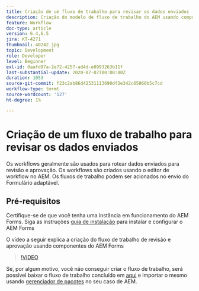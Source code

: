 ```yaml
---
title: Criação de um fluxo de trabalho para revisar os dados enviados
description: Criação do modelo de fluxo de trabalho do AEM usando componentes de fluxo de trabalho do AEM Forms para revisar dados enviados.
feature: Workflow
doc-type: article
version: 6.4,6.5
jira: KT-4271
thumbnail: 40242.jpg
topic: Development
role: Developer
level: Beginner
exl-id: 0aafd97a-2e72-4257-ad4d-e0993263b11f
last-substantial-update: 2020-07-07T00:00:00Z
duration: 1053
source-git-commit: f23c2ab86d42531113690df2e342c65060b5c7cd
workflow-type: tm+mt
source-wordcount: '127'
ht-degree: 1%

---
```


# Criação de um fluxo de trabalho para revisar os dados enviados

Os workflows geralmente são usados para rotear dados enviados para revisão e aprovação. Os workflows são criados usando o editor de workflow no AEM. Os fluxos de trabalho podem ser acionados no envio do Formulário adaptável.

## Pré-requisitos

Certifique-se de que você tenha uma instância em funcionamento do AEM Forms. Siga as instruções [guia de instalação](https://experienceleague.adobe.com/docs/experience-manager-65/forms/install-aem-forms/osgi-installation/installing-configuring-aem-forms-osgi.html) para instalar e configurar o AEM Forms

O vídeo a seguir explica a criação do fluxo de trabalho de revisão e aprovação usando componentes do AEM Forms
>[!VIDEO](https://video.tv.adobe.com/v/40242?quality=12&learn=on)


Se, por algum motivo, você não conseguir criar o fluxo de trabalho, será possível baixar o fluxo de trabalho concluído em [aqui](assets/review-submitted-data-workflow.zip) e importar o mesmo usando [gerenciador de pacotes](http://localhost:4502/crx/packmgr/index.jsp) no seu caso de AEM.
